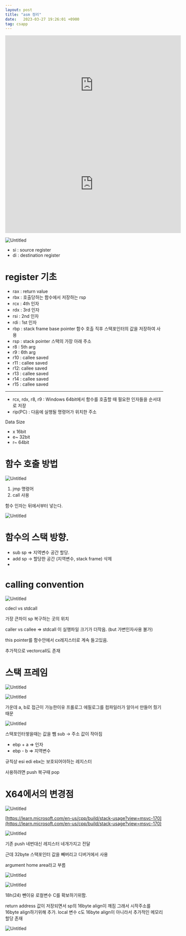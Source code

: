 ```yaml
---
layout: post
title: "asm 정리"
date:   2023-03-27 19:26:01 +0900
tag: csapp
---
```




<iframe width="560" height="315" src="https://www.youtube.com/embed/cEnpeDMAw_Y" title="YouTube video player" frameborder="0" allow="accelerometer; autoplay; clipboard-write; encrypted-media; gyroscope; picture-in-picture; web-share" allowfullscreen></iframe>


<iframe width="560" height="315" src="https://www.youtube.com/embed/D83qM9D2I3E" title="YouTube video player" frameborder="0" allow="accelerometer; autoplay; clipboard-write; encrypted-media; gyroscope; picture-in-picture; web-share" allowfullscreen></iframe>


![Untitled](/images/asm2/Untitled.png)

- si : source register
- di : destination register

# register 기초

- rax : return value
- rbx : 호출당하는 함수에서 저장하는 rsp
- rcx : 4th 인자
- rdx : 3rd 인자
- rsi : 2nd 인자
- rdi : 1st 인자
- rbp : stack frame base pointer 함수 호출 직후 스택포인터의 값을 저장하여 사용
- rsp : stack pointer 스택의 가장 아래 주소
- r8 : 5th arg
- r9 : 6th arg
- r10 : callee saved
- r11 : callee saved
- r12: callee saved
- r13 : callee saved
- r14 : callee saved
- r15 : callee saved

---

- rcx, rdx, r8, r9 : Windows 64bit에서 함수를 호출할 때 필요한 인자들을 순서대로 저장
- rip(PC) : 다음에 실행될 명령어가 위치한 주소

Data Size

- x 16bit
- e~ 32bit
- r~ 64bit

# 함수 호출 방법

![Untitled](/images/asm2/Untitled%201.png)

1. jmp 명령어
2. call 사용

함수 인자는 뒤에서부터 넣는다.

![Untitled](/images/asm2/Untitled%202.png)

# 함수의 스택 방향.

- sub sp => 지역변수 공간 할당.
- add sp -> 할당한 공간 (지역변수, stack frame) 삭제
- 

# calling convention

![Untitled](/images/asm2/Untitled%203.png)

cdecl vs stdcall

가장 큰차이 sp 복구하는 곳의 위치 

caller vs callee ⇒ stdcall 이 실행파일 크기가 더작음. (but 가변인자사용 불가)

this pointer를 함수안에서 cx레지스터로 계속  들고있음.

추가적으로 vectorcall도 존재

# 스택 프레임

![Untitled](/images/asm2/Untitled%204.png)

![Untitled](/images/asm2/Untitled%205.png)

가운데 a, b로 접근이 가능한이유 프롤로그 에필로그를 컴파일러가 알아서 만들어 줬기 때문 

![Untitled](/images/asm2/Untitled%206.png)

스택포인터쌓을때는 값을 뺌 sub → 주소 값이 작아짐

- ebp + a ⇒ 인자
- ebp - b ⇒ 지역변수

규칙상 esi edi ebx는 보호되어야하는 레지스터

사용하려면 push 복구때 pop

# X64에서의 변경점

![Untitled](/images/asm2/Untitled%207.png)

[https://learn.microsoft.com/en-us/cpp/build/stack-usage?view=msvc-170](https://learn.microsoft.com/en-us/cpp/build/stack-usage?view=msvc-170)

![Untitled](/images/asm2/Untitled%208.png)

기존 push 네번대신 레지스터 네개가지고 전달

근데 32byte 스택포인터 값을 빼버리고 디버거에서 사용

argument home area라고 부름

![Untitled](/images/asm2/Untitled%209.png)

![Untitled](/images/asm2/Untitled%2010.png)

18h(24) 뺀이유 로컬변수 C를 확보하기위함.

return address 값이 저장되면서 sp의 16byte align이 깨짐 그래서 시작주소를 16byte align하기위해 추가. local 변수 c도 16byte align이 아니라서 추가적인 메모리 할당 존재

![Untitled](/images/asm2/Untitled%2011.png)
